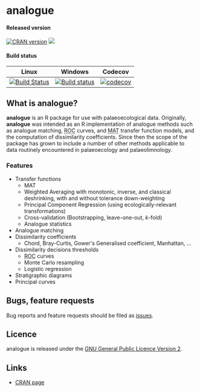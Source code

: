 # analogue

#### Released version
[![CRAN version](http://www.r-pkg.org/badges/version/analogue)](https://cran.r-project.org/package=analogue) [![](http://cranlogs.r-pkg.org/badges/grand-total/analogue)](https://cran.r-project.org/package=analogue)

#### Build status
| Linux | Windows | Codecov |
| ----- | ------- | ------- |
| [![Build Status](http://travis-ci.org/gavinsimpson/analogue.svg?branch=master)](http://travis-ci.org/gavinsimpson/analogue) | [![Build status](http://ci.appveyor.com/api/projects/status/hc8dbxrim2nj3c1i/branch/master)](http://ci.appveyor.com/project/gavinsimpson/analogue/branch/master) |  [![codecov](http://codecov.io/gh/gavinsimpson/analogue/branch/master/graph/badge.svg)](http://codecov.io/gh/gavinsimpson/analogue) |

## What is analogue?
**analogue** is an R package for use with palaeoecological data. Originally, **analogue** was intended as an R implementation of analogue methods such as analogue matching, <acronym title="Receiver Operator Characteristic">ROC</acronym> curves, and <acronym title="Modern Analogue Technique">MAT</acronym> transfer function models, and the computation of dissimilarity coefficients. Since then the scope of the package has grown to include a number of other methods applicable to data routinely encountered in palaeoecology and palaeolimnology.

### Features

 * Transfer functions
     * MAT
     * Weighted Averaging with monotonic, inverse, and classical deshrinking, with and without tolerance down-weighting
     * Principal Component Regression (using ecologically-relevant transformations)
     * Cross-validation (Bootstrapping, leave-one-out, *k*-fold)
     * Analogue statistics
 * Analogue matching
 * Dissimilarity coefficients
     * Chord, Bray-Curtis, Gower's Generalised coefficient, Manhattan, ...
 * Dissimilarity decisions thresholds
     * <acronym title="Receiver Operator Characteristic">ROC</acronym> curves
     * Monte Carlo resampling
     * Logistic regression
 * Stratigraphic diagrams
 * Principal curves

## Bugs, feature requests
Bug reports and feature requests should be filed as [issues](https://github.com/gavinsimpson/analogue/issues).

## Licence
analogue is released under the [GNU General Public Licence Version 2](https://www.r-project.org/Licenses/GPL-2).

## Links

 * [CRAN page](https://cran.r-project.org/package=analogue)
